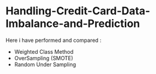 # Handling-Credit-Card-Data-Imbalance-and-Prediction
Here i have performed and compared :
+ Weighted Class Method
+ OverSampling (SMOTE)
+ Random Under Sampling
